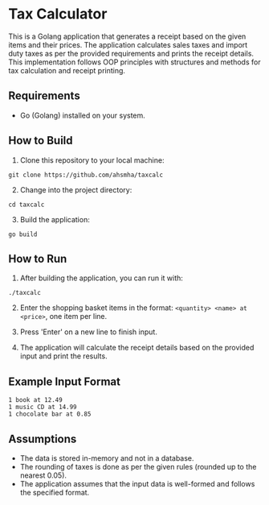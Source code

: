 # Tax Calculator

This is a Golang application that generates a receipt based on the given items and their prices. The application calculates sales taxes and import duty taxes as per the provided requirements and prints the receipt details. This implementation follows OOP principles with structures and methods for tax calculation and receipt printing.

## Requirements

- Go (Golang) installed on your system.

## How to Build

1. Clone this repository to your local machine:

```
git clone https://github.com/ahsmha/taxcalc
```

2. Change into the project directory:

```
cd taxcalc
```

3. Build the application:

```
go build
```

## How to Run

1. After building the application, you can run it with:

```
./taxcalc
```

2. Enter the shopping basket items in the format: `<quantity> <name> at <price>`, one item per line.

3. Press 'Enter' on a new line to finish input.

4. The application will calculate the receipt details based on the provided input and print the results.

## Example Input Format

```
1 book at 12.49
1 music CD at 14.99
1 chocolate bar at 0.85
```

## Assumptions

- The data is stored in-memory and not in a database.
- The rounding of taxes is done as per the given rules (rounded up to the nearest 0.05).
- The application assumes that the input data is well-formed and follows the specified format.







